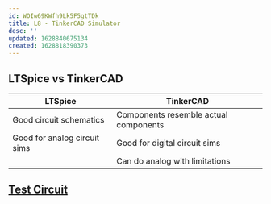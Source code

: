 ```yaml
---
id: WOIw69KWfh9Lk5F5gtTDk
title: L8 - TinkerCAD Simulator
desc: ''
updated: 1628840675134
created: 1628818390373
---
```

## LTSpice vs TinkerCAD

| LTSpice                      | TinkerCAD                             |
| ---------------------------- | ------------------------------------- |
| Good circuit schematics      | Components resemble actual components |
| Good for analog circuit sims | Good for digital circuit sims         |
|                              | Can do analog with limitations        |

## [Test Circuit](https://www.tinkercad.com/things/d0Tnm2H6i51-sizzling-stantia-fulffy/editel?sharecode=G3ztTDdzkVpnYhFus6uF-L0eXXYZGvLenR_-OV9rzm8)
 
